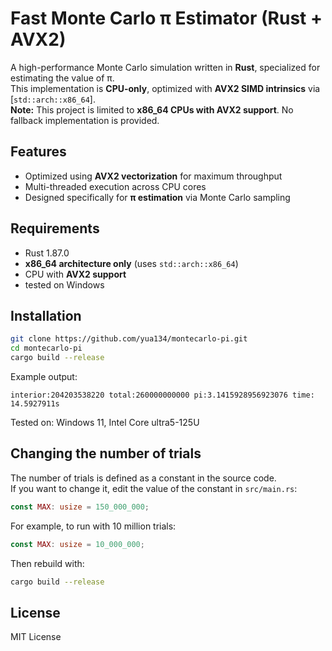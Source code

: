 # Fast Monte Carlo π Estimator (Rust + AVX2)

A high-performance Monte Carlo simulation written in **Rust**, specialized for estimating the value of π.  
This implementation is **CPU-only**, optimized with **AVX2 SIMD intrinsics** via [`std::arch::x86_64`].  
**Note:** This project is limited to **x86_64 CPUs with AVX2 support**. No fallback implementation is provided.

## Features
- Optimized using **AVX2 vectorization** for maximum throughput
- Multi-threaded execution across CPU cores
- Designed specifically for **π estimation** via Monte Carlo sampling

## Requirements
- Rust 1.87.0
- **x86_64 architecture only** (uses `std::arch::x86_64`)  
- CPU with **AVX2 support**   
- tested on Windows  

## Installation
```bash
git clone https://github.com/yua134/montecarlo-pi.git
cd montecarlo-pi
cargo build --release
```

Example output:
```
interior:204203538220 total:260000000000 pi:3.1415928956923076 time: 14.5927911s
```
Tested on: Windows 11, Intel Core ultra5-125U

## Changing the number of trials
The number of trials is defined as a constant in the source code.  
If you want to change it, edit the value of the constant in `src/main.rs`:

```rust
const MAX: usize = 150_000_000;
```

For example, to run with 10 million trials:

```rust
const MAX: usize = 10_000_000;
```

Then rebuild with:

```bash
cargo build --release
```

## License
MIT License
